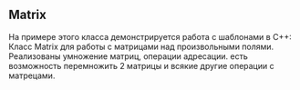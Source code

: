 
## Matrix

На примере этого класса демонстрируется работа с шаблонами в C++:
Класс Matrix для работы с матрицами над произвольными полями. Реализованы умножение матриц, операции адресации.   есть  возможность перемножить 2 матрицы и всякие другие операции с матрецами. 
